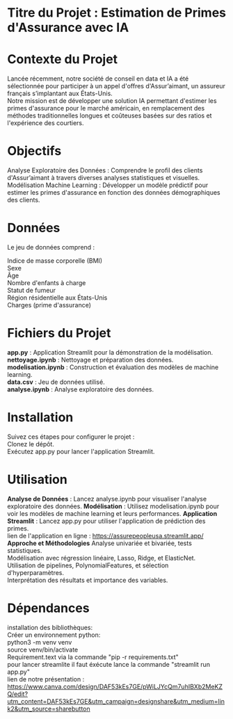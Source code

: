 # Titre du Projet : Estimation de Primes d'Assurance avec IA
# Contexte du Projet
Lancée récemment, notre société de conseil en data et IA a été sélectionnée pour participer à un appel d'offres d'Assur’aimant, un assureur français s’implantant aux États-Unis.<br> Notre mission est de développer une solution IA permettant d'estimer les primes d'assurance pour le marché américain, en remplacement des méthodes traditionnelles longues et coûteuses basées sur des ratios et l'expérience des courtiers.

# Objectifs
Analyse Exploratoire des Données : Comprendre le profil des clients d'Assur’aimant à travers diverses analyses statistiques et visuelles.<br>
Modélisation Machine Learning : Développer un modèle prédictif pour estimer les primes d'assurance en fonction des données démographiques des clients.<br>

# Données
Le jeu de données comprend :<br>

Indice de masse corporelle (BMI)<br>
Sexe<br>
Âge<br>
Nombre d'enfants à charge<br>
Statut de fumeur<br>
Région résidentielle aux États-Unis<br>
Charges (prime d'assurance)<br>

# Fichiers du Projet
**app.py** : Application Streamlit pour la démonstration de la modélisation. <br>
**nettoyage.ipynb** : Nettoyage et préparation des données.<br>
**modelisation.ipynb** : Construction et évaluation des modèles de machine learning.<br>
**data.csv** : Jeu de données utilisé.<br>
**analyse.ipynb** : Analyse exploratoire des données.

# Installation
Suivez ces étapes pour configurer le projet :<br>
Clonez le dépôt.<br>
Exécutez app.py pour lancer l'application Streamlit.<br>

# Utilisation
**Analyse de Données** :
Lancez analyse.ipynb pour visualiser l'analyse exploratoire des données.
**Modélisation** :
Utilisez modelisation.ipynb pour voir les modèles de machine learning et leurs performances.
**Application Streamlit** : 
Lancez app.py pour utiliser l'application de prédiction des primes.<br>
lien de l'application en ligne : https://assurepeopleusa.streamlit.app/<br>
**Approche et Méthodologies**
Analyse univariée et bivariée, tests statistiques.<br>
Modélisation avec régression linéaire, Lasso, Ridge, et ElasticNet.<br>
Utilisation de pipelines, PolynomialFeatures, et sélection d'hyperparamètres.<br>
Interprétation des résultats et importance des variables.<br>


# Dépendances
installation des bibliothèques:<br>
Créer un environnement python:<br>
python3 -m venv venv<br>
source venv/bin/activate<br>
Requirement.text via la commande "pip -r requirements.txt"<br>
pour lancer streamlite il faut éxécute lance la commande "streamlit run app.py"<br>
lien de notre présentation : https://www.canva.com/design/DAF53kEs7GE/pWiLJYcQm7uhIBXb2MeKZQ/edit?utm_content=DAF53kEs7GE&utm_campaign=designshare&utm_medium=link2&utm_source=sharebutton


